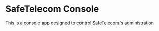 SafeTelecom Console
=

This is a console app designed to control [SafeTelecom's](http://www.safetelecom.net/) administration
